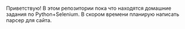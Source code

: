 Приветствую! В этом репозитории пока что находятся домашние задания по Python+Selenium. В скором времени планирую написать парсер для сайта.
